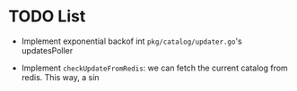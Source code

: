 # TODO List

- Implement exponential backof int `pkg/catalog/updater.go`'s
    updatesPoller

- Implement `checkUpdateFromRedis`: we can fetch the current
    catalog from redis. This way, a sin


